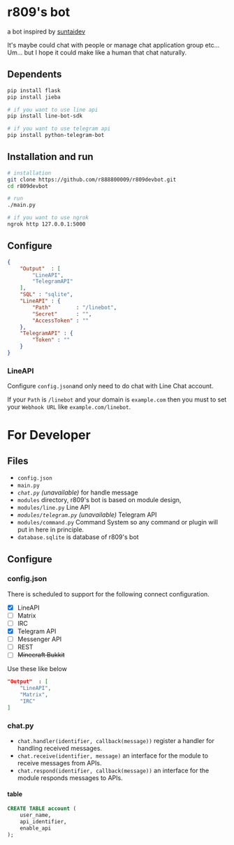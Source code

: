 # r809's bot
a bot inspired by [suntaidev](https://github.com/moontai0724/suntaidev)

It's maybe could chat with people or manage chat application group etc...
Um... but I hope it could make like a human that chat naturally.

## Dependents
``` bash
pip install flask   
pip install jieba 

# if you want to use line api
pip install line-bot-sdk

# if you want to use telegram api
pip install python-telegram-bot
```

## Installation and run
``` bash
# installation
git clone https://github.com/r888800009/r809devbot.git
cd r809devbot

# run
./main.py

# if you want to use ngrok
ngrok http 127.0.0.1:5000
```

## Configure
``` Json
{
    "Output"  : [
        "LineAPI",
        "TelegramAPI"
    ],
    "SQL" : "sqlite",
    "LineAPI" : {
        "Path"        : "/linebot",
        "Secret"      : "",
        "AccessToken" : ""
    },
    "TelegramAPI" : {
        "Token" : ""
    }
}

```

### LineAPI
Configure `config.json`and only need to do chat with Line Chat account.

If your `Path` is `/linebot` and your domain is `example.com` then you
must to set your `Webhook URL` like `example.com/linebot`.

# For Developer
## Files
- `config.json`
- `main.py`
- *`chat.py` (unavailable)* for handle message
- `modules` directory, r809's bot is based on module design,
- `modules/line.py` Line API
- *`modules/telegram.py` (unavailable)* Telegram API 
- `modules/command.py` Command System
so any command or plugin will put in here in principle.
- `database.sqlite` is database of r809's bot 
<!-- - `core` is a source code of core of r809's bot -->

## Configure
### config.json
There is  scheduled to support for the following connect configuration.
- [x] LineAPI
- [ ] Matrix
- [ ] IRC
- [x] Telegram API
- [ ] Messenger API
- [ ] REST
- [ ] ~~Minecraft Bukkit~~

Use these like below
``` Json
"Output"  : [
    "LineAPI",
    "Matrix",
    "IRC"
]
```

### chat.py
- `chat.handler(identifier, callback(message))` register a handler for handling received messages. 
- `chat.receive(identifier, message)` an interface for the module to receive messages from APIs.
- `chat.respond(identifier, callback(message))` an interface for the module responds messages to APIs.
<!-- - `chat.trigger()`-->

#### table 
``` sql
CREATE TABLE account (
    user_name,
    api_identifier,
    enable_api
);

```
